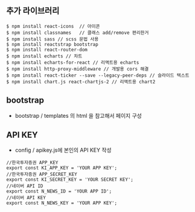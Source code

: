## 추가 라이브러리
```
$ npm install react-icons  // 아이콘
$ npm install classnames   // 클래스 add/remove 편리한거
$ npm install sass // scss 문법 사용
$ npm install reactstrap bootstrap
$ npm install react-router-dom
$ npm install echarts // 차트 
$ npm install echarts-for-react // 리액트용 echarts
$ npm install http-proxy-middleware // 개발용 cors 해결
$ npm install react-ticker --save --legacy-peer-deps // 슬라이드 텍스트
$ npm install chart.js react-chartjs-2 // 리액트용 chart2
```


## bootstrap 

- bootstrap / templates 의 html 을 참고해서 페이지 구성

## API KEY
- config / apikey.js에 본인의 API KEY 작성
```
//한국투자증권 APP_KEY
export const KI_APP_KEY = 'YOUR APP KEY';
//한국투자증권 APP_SECRET_KEY
export const KI_SECRET_KEY = 'YOUR SECRET KEY';
//네이버 API ID
export const N_NEWS_ID = 'YOUR APP ID';
//네이버 API KEY
export const N_NEWS_KEY = 'YOUR APP KEY';
```